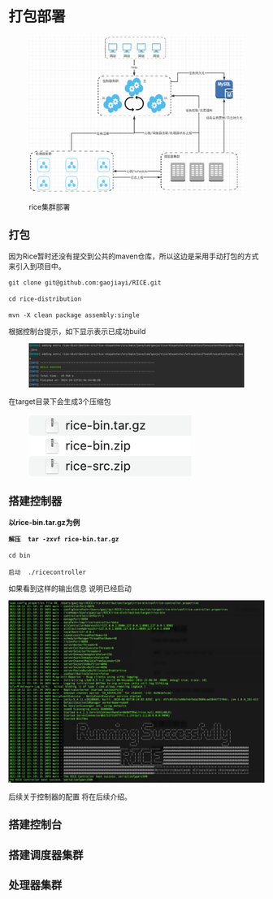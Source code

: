 # 打包部署

<figure><img src=".gitbook/assets/image (4).png" alt=""><figcaption><p>rice集群部署</p></figcaption></figure>

## 打包

因为Rice暂时还没有提交到公共的maven仓库，所以这边是采用手动打包的方式来引入到项目中。

```
git clone git@github.com:gaojiayi/RICE.git

cd rice-distribution

mvn -X clean package assembly:single

```

根据控制台提示，如下显示表示已成功build

<figure><img src=".gitbook/assets/image (3).png" alt=""><figcaption></figcaption></figure>

在target目录下会生成3个压缩包

<figure><img src=".gitbook/assets/image (6).png" alt=""><figcaption></figcaption></figure>

## 搭建控制器

**以rice-bin.tar.gz为例**

<pre><code><strong>解压  tar -zxvf rice-bin.tar.gz
</strong>
cd bin

启动  ./ricecontroller
</code></pre>

如果看到这样的输出信息 说明已经启动

![](.gitbook/assets/image.png)

后续关于控制器的配置 将在后续介绍。

## 搭建控制台

## 搭建调度器集群

## 处理器集群
